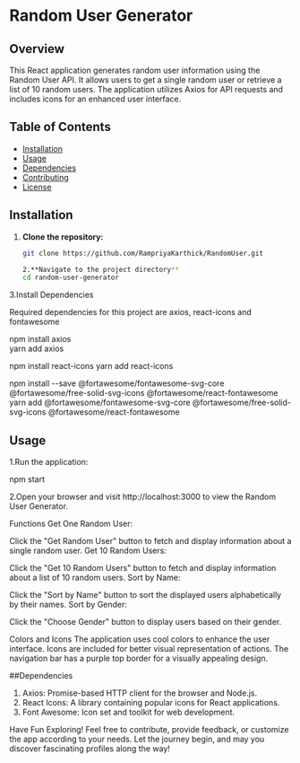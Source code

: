 # Random User Generator

## Overview
This React application generates random user information using the Random User API. It allows users to get a single random user or retrieve a list of 10 random users. The application utilizes Axios for API requests and includes icons for an enhanced user interface.

## Table of Contents
- [Installation](#installation)
- [Usage](#usage)
- [Dependencies](#dependencies)
- [Contributing](#contributing)
- [License](#license)

## Installation
1. **Clone the repository:**
   ```bash
   git clone https://github.com/RampriyaKarthick/RandomUser.git

   2.**Navigate to the project directory**
   cd random-user-generator

3.Install Dependencies

Required dependencies for this project are axios, react-icons and fontawesome

npm install axios   
yarn add axios

npm install react-icons 
yarn add react-icons

npm install --save @fortawesome/fontawesome-svg-core @fortawesome/free-solid-svg-icons @fortawesome/react-fontawesome
yarn add @fortawesome/fontawesome-svg-core @fortawesome/free-solid-svg-icons @fortawesome/react-fontawesome

## Usage
1.Run the application:

npm start

2.Open your browser and visit http://localhost:3000 to view the Random User Generator.

Functions
Get One Random User:

Click the "Get Random User" button to fetch and display information about a single random user.
Get 10 Random Users:

Click the "Get 10 Random Users" button to fetch and display information about a list of 10 random users.
Sort by Name:

Click the "Sort by Name" button to sort the displayed users alphabetically by their names.
Sort by Gender:

Click the "Choose Gender" button to display users based on their gender.

Colors and Icons
The application uses cool colors to enhance the user interface.
Icons are included for better visual representation of actions.
The navigation bar has a purple top border for a visually appealing design.

##Dependencies

1. Axios: Promise-based HTTP client for the browser and Node.js.
2. React Icons: A library containing popular icons for React applications.
3. Font Awesome: Icon set and toolkit for web development.


Have Fun Exploring!
Feel free to contribute, provide feedback, or customize the app according to your needs. Let the journey begin, and may you discover fascinating profiles along the way!








